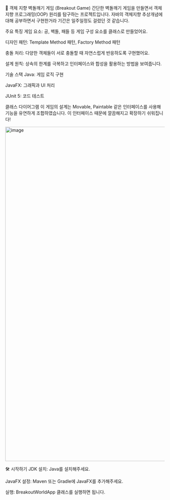 🧱 객체 지향 벽돌깨기 게임 (Breakout Game)
간단한 벽돌깨기 게임을 만들면서 객체 지향 프로그래밍(OOP) 원리를 탐구하는 프로젝트입니다. 자바의 객체지향 추상개념에 대해 공부하면서 구현한거라 기간은 일주일정도 걸렸던 것 같습니다. 


주요 특징
게임 요소: 공, 벽돌, 패들 등 게임 구성 요소를 클래스로 만들었어요.


디자인 패턴: Template Method 패턴, Factory Method 패턴

충돌 처리: 다양한 객체들이 서로 충돌할 때 자연스럽게 반응하도록 구현했어요.

설계 원칙: 상속의 한계를 극복하고 인터페이스와 합성을 활용하는 방법을 보여줍니다.

기술 스택
Java: 게임 로직 구현

JavaFX: 그래픽과 UI 처리

JUnit 5: 코드 테스트

클래스 다이어그램
이 게임의 설계는 Movable, Paintable 같은 인터페이스를 사용해 기능을 유연하게 조합하였습니다. 이 인터페이스 때문에 깔끔해지고 확장하기 쉬워집니다!

<img width="1450" height="1056" alt="image" src="https://github.com/user-attachments/assets/ca6777c6-d6fd-4e76-b47a-23f8f5db7498" />

🛠️ 시작하기
JDK 설치: Java를 설치해주세요.

JavaFX 설정: Maven 또는 Gradle에 JavaFX를 추가해주세요.

실행: BreakoutWorldApp 클래스를 실행하면 됩니다.
